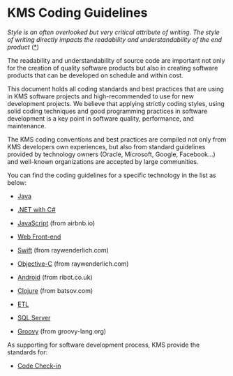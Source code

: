 # KMS Coding Guidelines

_Style is an often overlooked but very critical attribute of writing. The style of writing directly impacts the readability and understandability of the end product_ ([*](http://www.adaic.org/resources/add_content/docs/95style/95style.pdf))

The readability and understandability of source code are important not only for the creation of quality software products but also in creating software products that can be developed on schedule and within cost.

This document holds all coding standards and best practices that are using in KMS software projects and high-recommended to use for new development projects. We believe that applying strictly coding styles, using solid coding techniques and good programming practices in software development is a key point in software quality, performance, and maintenance.

The KMS coding conventions and best practices are compiled not only from KMS developers own experiences, but also from standard guidelines provided by technology owners (Oracle, Microsoft, Google, Facebook...) and well-known organizations are accepted by large communities.

You can find the coding guidelines for a specific technology in the list as below:

* [Java](java.md)
* [.NET with C#](dotnet.md)
* [JavaScript](https://github.com/airbnb/javascript/blob/master/README.md) (from airbnb.io)
* [Web Front-end](web-front-end.md)
* [Swift](https://github.com/raywenderlich/swift-style-guide) (from raywenderlich.com)
* [Objective-C](https://github.com/raywenderlich/objective-c-style-guide) (from raywenderlich.com)
* [Android](https://github.com/ribot/android-guidelines/blob/master/project_and_code_guidelines.md) (from ribot.co.uk)
* [Clojure](https://github.com/bbatsov/clojure-style-guide) (from batsov.com)
* [ETL](etl/README.md)
* [SQL Server](sql-server.md)

* [Groovy](http://groovy-lang.org/style-guide.html) (from groovy-lang.org)

As supporting for software development process, KMS provide the standards for:

* [Code Check-in](code-checkin.md)
